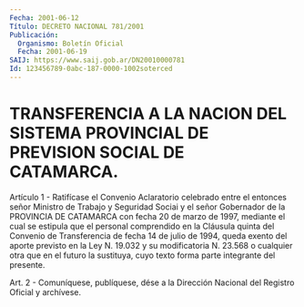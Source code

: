 ```yaml
---
Fecha: 2001-06-12
Título: DECRETO NACIONAL 781/2001
Publicación:
  Organismo: Boletín Oficial
  Fecha: 2001-06-19
SAIJ: https://www.saij.gob.ar/DN20010000781
Id: 123456789-0abc-187-0000-1002soterced
---
```

# TRANSFERENCIA A LA NACION DEL SISTEMA PROVINCIAL DE PREVISION SOCIAL DE CATAMARCA.

<a id="1"></a>
Artículo 1 - Ratifícase el Convenio Aclaratorio celebrado entre el entonces señor Ministro  de  Trabajo  y Seguridad Sociai y el señor Gobernador de la PROVINCIA DE CATAMARCA  con  fecha  20 de marzo de 1997,  mediante el cual se estipula que el personal comprendido  en la Cláusula  quinta  del  Convenio  de Transferencia de fecha 14 de julio de 1994, queda exento del aporte previsto en la Ley N. 19.032  y su modificatoria N. 23.568 o cualquier  otra  que en el futuro la sustituya,   cuyo  texto  forma  parte  integrante  del    presente.

<a id="2"></a>
Art. 2 - Comuníquese, publíquese, dése a la Dirección Nacional del Registro Oficial y archívese.